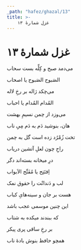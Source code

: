 ```yaml
---
_path: "hafez/ghazal/13"
title: >-
    غزل شمارهٔ ۱۳
---
```

# غزل شمارهٔ ۱۳

<div class="b" id="bn1"><div class="m1"><p>می‌دمد صبح و کِلِّه بست سحاب</p></div>
<div class="m2"><p>الصَبوح الصَبوح یا اصحاب</p></div></div>
<div class="b" id="bn2"><div class="m1"><p>می‌چکد ژاله بر رخِ لاله</p></div>
<div class="m2"><p>المُدام المُدام یا احباب</p></div></div>
<div class="b" id="bn3"><div class="m1"><p>می‌وزد از چمن نسیمِ بهشت</p></div>
<div class="m2"><p>هان، بنوشید دَم به دَم مِیِ ناب</p></div></div>
<div class="b" id="bn4"><div class="m1"><p>تخت زُمْرُد زده است گل به چمن</p></div>
<div class="m2"><p>راحِ چون لعلِ آتشین دریاب</p></div></div>
<div class="b" id="bn5"><div class="m1"><p>درِ میخانه بسته‌اند دگر</p></div>
<div class="m2"><p>اِفتَتِح یا مُفَتِّح الاَبواب</p></div></div>
<div class="b" id="bn6"><div class="m1"><p>لب و دَندانْت را حقوق نمک</p></div>
<div class="m2"><p>هست بر جان و سینه‌هایِ کباب</p></div></div>
<div class="b" id="bn7"><div class="m1"><p>این چنین موسمی عجب باشد</p></div>
<div class="m2"><p>که ببندند میکده به شتاب</p></div></div>
<div class="b" id="bn8"><div class="m1"><p>بر رخِ ساقی پری پیکر</p></div>
<div class="m2"><p>همچو حافظ بنوش بادهٔ ناب</p></div></div>
